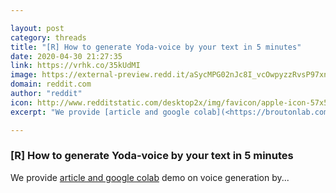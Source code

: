 ```yaml
---

layout: post
category: threads
title: "[R] How to generate Yoda-voice by your text in 5 minutes"
date: 2020-04-30 21:27:35
link: https://vrhk.co/35kUdMI
image: https://external-preview.redd.it/aSycMPG02nJc8I_vcOwpyzzRvsP97xnDi94DC3bltJk.jpg?width=1200&height=628.272251309&auto=webp&crop=1200:628.272251309,smart&s=4491444d15929bb374d98e84b37814d64d3559c1
domain: reddit.com
author: "reddit"
icon: http://www.redditstatic.com/desktop2x/img/favicon/apple-icon-57x57.png
excerpt: "We provide [article and google colab](<https://broutonlab.com/blog/generate-Yoda-voice-by-your-text-in-5-minutes>) demo on voice generation by..."

---
```


### [R] How to generate Yoda-voice by your text in 5 minutes

We provide [article and google colab](<https://broutonlab.com/blog/generate-Yoda-voice-by-your-text-in-5-minutes>) demo on voice generation by...